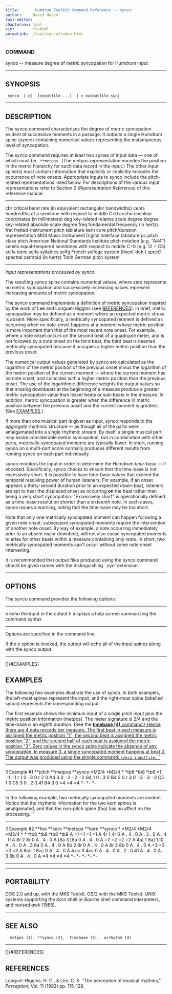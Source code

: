 ```yaml
---
title:		'Humdrum Toolkit Command Reference -- synco'
author:		David Huron
last-edited:
chapternav:	tool
vim:		ft=html
permalink:	/tool/synco/index.html
---
```


### COMMAND

<span class="tool">synco</span> -- measure degree of metric syncopation for Humdrum input

------------------------------------------------------------------------

## SYNOPSIS ##

` synco  [-e]  [inputfile ...]  [ > outputfile.syn]`

------------------------------------------------------------------------

## DESCRIPTION ##

The <span class="tool">synco</span> command characterizes the degree of metric syncopation
evident at successive moments in a passage. It outputs a single Humdrum
spine (<span class="rep">synco</span>) containing numerical values representing the
instantaneous level of syncopation.

The <span class="tool">synco</span> command requires at least two spines of input data &mdash; one
of which must be ` **metpos.` (The <span class="rep">metpos</span> representation encodes the
position in the metric hierarchy for each data record in the input.) The
other input spine(s) must contain information that explicitly or
implicitly encodes the occurrence of note onsets. Appropriate inputs to
<span class="tool">synco</span> include the pitch-related representations listed below. For
descriptions of the various input representations refer to Section 2
*(Representation Reference)* of this reference manual.

------------ ----------------------------------------------------------------------
<span class="rep">cbr</span>      critical band rate (in equivalent rectangular bandwidths)
<span class="rep">cents</span>    hundredths of a semitone with respect to middle C=0
<span class="rep">cocho</span>    cochlear coordinates (in millimeters)
<span class="rep">deg</span>      key-related relative scale degree
<span class="rep">degree</span>   key-related absolute scale degree
<span class="rep">freq</span>     fundamental frequency (in hertz)
<span class="rep">fret</span>     fretted-instrument pitch tablature
<span class="rep">kern</span>     core pitch/duration representation
<span class="rep">MIDI</span>     Music Instrument Digital Interface tablature
<span class="rep">pc</span>       pitch class
<span class="rep">pitch</span>    American National Standards Institute pitch notation (e.g. \"A\#4\")
<span class="rep">semits</span>   equal-tempered semitones with respect to middle C=0 (e.g. 12 = C5)
<span class="rep">solfa</span>    tonic solfa syllables
<span class="rep">solfg</span>    French solfège system (fixed \`doh\')
<span class="rep">specC</span>    spectral centroid (in hertz)
<span class="rep">Tonh</span>     German pitch system
------------ ----------------------------------------------------------------------

*Input representations processed by <span class="tool">synco</span>.*

The resulting <span class="rep">synco</span> spine contains numerical values, where zero
represents no metric syncopation and successively increasing values
represent increasing amounts of metric syncopation.

The <span class="tool">synco</span> command implements a definition of metric syncopation
inspired by the work of Lee and Longuet-Higgins (see
[REFERENCES](#REFERENCES)). In brief, metric syncopation may be defined
as a moment where an expected metric stress is absent. More
specifically, a metrically syncopated moment is defined as occurring
when no note-onset happens at a moment whose metric position is more
important than that of the most recent note onset. For example, where a
note onset occurs on the second beat of a quadruple meter, and is not
followed by a note onset on the third beat, the third beat is deemed
metrically syncopated because it occupies a higher metric position than
the previous onset.

The numerical output values generated by <span class="tool">synco</span> are calculated as the
logarithm of the metric position of the previous onset minus the
logarithm of the metric position of the current moment &mdash; where the
current moment has no note onset, and coincides with a higher metric
position than the previous onset. The use of the logarithmic difference
weights the output values so that missing downbeats at the beginning of
a measure produce a greater metric syncopation value than lesser beats
or sub-beats in the measure. In addition, metric syncopation is greater
when the difference in metric position between the previous onset and
the current moment is greatest. (See [EXAMPLES](#EXAMPLES).)

If more than one musical part is given as input, <span class="tool">synco</span> responds to
the *aggregate* rhythmic structure &mdash; as though all of the parts were
amalgamated into a single rhythmic stream. By itself, a single musical
part may evoke considerable metric syncopation, but in combination with
other parts, metrically syncopated moments are typically fewer. In
short, running <span class="tool">synco</span> on a multi-part score normally produces
different results from running <span class="tool">synco</span> on each part individually.

<span class="tool">synco</span> monitors the input in order to determine the Humdrum
*time-base* &mdash; if encoded. Specifically, <span class="tool">synco</span> checks to ensure
that the time-base is not excessively short. It is possible to have
time-base values that exceed the temporal resolving power of human
listeners. For example, if an onset appears a thirty-second duration
prior to an expected down-beat, listeners are apt to hear the displaced
onset as occurring **on** the beat rather than being a very short
syncopation. \"Excessively short\" is operationally defined as a
time-base resolution shorter than a sixteenth note. In such cases,
<span class="tool">synco</span> issues a warning, noting that the time-base may be too short.

Note that only one metrically syncopated moment can happen following a
given note onset; subsequent syncopated moments require the intervention
of another note onset. By way of example, a note occurring immediately
prior to an absent major downbeat, will not also cause syncopated
moments to arise for other beats within a measure containing only rests.
In short, two metrically syncopated moments can't occur without some
note onset intervening.

It is recommended that output files produced using the <span class="tool">synco</span> command
should be given names with the distinguishing \`.syn\' extension.

------------------------------------------------------------------------

## OPTIONS ##

The <span class="tool">synco</span> command provides the following options:

-------- -------------------------------------------------------
<span class="option">e</span>   echo the input in the output
<span class="option">h</span>   displays a help screen summarizing the command syntax
-------- -------------------------------------------------------

Options are specified in the command line.

If the <span class="option">e</span> option is invoked, the output will echo all of the input
spines along with the <span class="rep">synco</span> output.

------------------------------------------------------------------------

[]{#EXAMPLES}

## EXAMPLES ##

The following two examples illustrate the use of <span class="tool">synco</span>. In both
examples, the left-most spines represent the input, and the right-most
spine (labelled <span class="rep">synco</span>) represents the corresponding output.

The first example shows the minimum input of a single <span class="rep">pitch</span> input
plus the metric position information (<span class="rep">metpos</span>). The meter signature
is 2/4 and the time-base is an eighth duration. (See the [**timebase
(4)** command.) Hence there are 4 data records per measure. The first
beat in each measure is assigned the metric position \"1\"; the second
beat is assigned the metric position \"2\"; and the second half of each
beat is assigned the metric position \"3\". Zero values in the <span class="rep">synco</span>
spine indicate the absence of any syncopation. In measure 3, a single
syncopated moment happens at beat 2. The output was produced using the
simple command: `synco inputfile`. ``](timebase.html)

---------------- ------------ -----------
!! Example \#1
\*\*pitch        \*\*metpos   \*\*synco
\*M2/4           \*M2/4       \*
\*tb8            \*tb8        \*tb8
=1               =1           =1
r                1            0
.                3            0
r                2            0
A4               3            0
=2               =2           =2
G4               1            0
.                3            0
B4               2            0
r                3            0
=3               =3           =3
C5               1            0
C5               3            0
.                2            0.41
B4               3            0
=4               =4           =4
\*-              \*-          \*-
---------------- ------------ -----------

In the following example, two metrically syncopated moments are evident.
Notice that the rhythmic information for the two <span class="rep">kern</span> spines is
amalgamated, and that the non-pitch spine (<span class="rep">foo</span>) has no affect on the
processing. ``

---------------- ---------- ------------ ---------- -----------
!! Example \#2
\*\*foo          \*\*kern   \*\*metpos   \*\*kern   \*\*synco
\*               \*M2/4     \*M2/4       \*M2/4     \*
\*               \*tb8      \*tb8        \*tb8      \*tb8
A                =1         =1           =1         =1
A                4r         1            4r         0
A                .          4            .          0
A                .          3            .          0
A                .          4            .          0
A                8r         2            8r         0
A                .          4            .          0
A                \[8a       3            \[8a       0
A                .          4            .          0
A                =2         =2           =2         =2
A                4a\]       1            8a\]       1.10
A                .          4            .          0
A                .          3            8a         0
A                .          4            .          0
A                8b         2            8r         0
A                .          4            .          0
A                8r         3            8b         0
A                .          4            .          0
A                =3         =3           =3         =3
A                8cc        1            8cc        0
A                .          4            .          0
A                4.cc       3            4cc        0
A                .          4            .          0
A                .          2            .          0.41
A                .          4            .          0
A                .          3            8b         0
A                .          4            .          0
A                =4         =4           =4         =4
\*-              \*-        \*-          \*-        \*-
---------------- ---------- ------------ ---------- -----------

------------------------------------------------------------------------

## PORTABILITY ##

DOS 2.0 and up, with the MKS Toolkit. OS/2 with the MKS Toolkit. UNIX
systems supporting the *Korn* shell or *Bourne* shell command
interpreters, and revised *awk* (1985).

------------------------------------------------------------------------

## SEE ALSO ##

`  metpos (4), **synco (2),  timebase (4),  urrhythm (4)`

------------------------------------------------------------------------

[]{#REFERENCES}

## REFERENCES ##

Longuet-Higgins, H. C., & Lee, C. S. \"The perception of musical
rhythms,\" *Perception,* Vol. 11 (1982) pp. 115-128.



